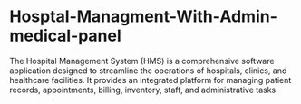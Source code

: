 # Hosptal-Managment-With-Admin-medical-panel
The Hospital Management System (HMS) is a comprehensive software application designed to streamline the operations of hospitals, clinics, and healthcare facilities. It provides an integrated platform for managing patient records, appointments, billing, inventory, staff, and administrative tasks.
